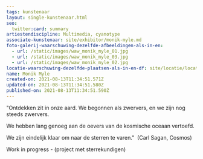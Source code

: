 ```yaml
---
tags: kunstenaar
layout: single-kunstenaar.html
seo:
  twitter:card: summary
artiestendiscipline: Multimedia, cyanotype
associate-kunstenaar: site/exhibitor/monik-myle.md
foto-galerij-waarschuwing-dezelfde-afbeeldingen-als-in-en:
  - url: /static/images/waw_monik_myle_01.jpg
  - url: /static/images/waw_monik_myle_03.jpg
  - url: /static/images/waw_monik_myle_02.jpg
locatie-waarschuwing-dezelfde-plaatsen-als-in-en-df: site/locatie/locatie-van-monik-myle.md
name: Monik Myle
created-on: 2021-08-13T11:34:51.571Z
updated-on: 2021-08-13T11:34:51.580Z
published-on: 2021-08-13T11:34:51.590Z
---
```

"Ontdekken zit in onze aard. We begonnen als zwervers, en we zijn nog steeds zwervers. 

We hebben lang genoeg aan de oevers van de kosmische oceaan vertoefd. 

We zijn eindelijk klaar om naar de sterren te varen."                      (Carl Sagan, Cosmos)

Work in progress - (project met sterrekundigen)